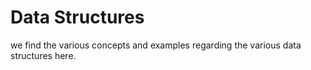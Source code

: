 # Data Structures

we find the various concepts and examples regarding the various data structures here.